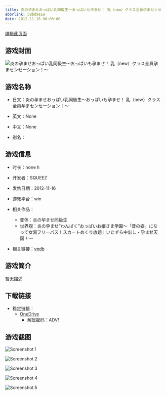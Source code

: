 ```yaml
---
title: 炎の孕ませおっぱい乳同級生～おっぱいも孕ませ！ 乳（new）クラス全員孕まセンセーション！～
abbrlink: 58bd9e1e
date: 2012-11-16 00:00:00
---
```

[编辑此页面](https://github.com/ACG-3/ADV3-source/blob/main/source/_posts/games/%E7%82%8E%E3%81%AE%E5%AD%95%E3%81%BE%E3%81%9B%E3%81%8A%E3%81%A3%E3%81%B1%E3%81%84%E4%B9%B3%E5%90%8C%E7%B4%9A%E7%94%9F%EF%BD%9E%E3%81%8A%E3%81%A3%E3%81%B1%E3%81%84%E3%82%82%E5%AD%95%E3%81%BE%E3%81%9B%EF%BC%81%20%E4%B9%B3%EF%BC%88new%EF%BC%89%E3%82%AF%E3%83%A9%E3%82%B9%E5%85%A8%E5%93%A1%E5%AD%95%E3%81%BE%E3%82%BB%E3%83%B3%E3%82%BB%E3%83%BC%E3%82%B7%E3%83%A7%E3%83%B3%EF%BC%81%EF%BD%9E.md)

## 游戏封面

![炎の孕ませおっぱい乳同級生～おっぱいも孕ませ！ 乳（new）クラス全員孕まセンセーション！～](https://pan.timero.xyz/d/onedrive/img_lib_001/%E7%82%8E%E3%81%AE%E5%AD%95%E3%81%BE%E3%81%9B%E3%81%8A%E3%81%A3%E3%81%B1%E3%81%84%E4%B9%B3%E5%90%8C%E7%B4%9A%E7%94%9F%EF%BD%9E%E3%81%8A%E3%81%A3%E3%81%B1%E3%81%84%E3%82%82%E5%AD%95%E3%81%BE%E3%81%9B%EF%BC%81%20%E4%B9%B3%EF%BC%88new%EF%BC%89%E3%82%AF%E3%83%A9%E3%82%B9%E5%85%A8%E5%93%A1%E5%AD%95%E3%81%BE%E3%82%BB%E3%83%B3%E3%82%BB%E3%83%BC%E3%82%B7%E3%83%A7%E3%83%B3%EF%BC%81%EF%BD%9E_cover.avif)


## 游戏名称

- 日文：炎の孕ませおっぱい乳同級生～おっぱいも孕ませ！ 乳（new）クラス全員孕まセンセーション！～
- 英文：None
- 中文：None

- 别名：


## 游戏信息

- 时长：none h
- 开发者：SQUEEZ
- 发售日期：2012-11-16
- 游戏平台：win
- 相关作品：
   - 变体：炎の孕ませ同級生
   - 世界观：炎の孕ませ“わんぱく”おっぱいお嬢さま学園～「昔の姿」になって女湯フリーパス！スカートめくり放題！いたずら中出し・孕ませ天国！～

- 相关链接：[vndb](https://vndb.org/v11133)


## 游戏简介

暂无描述


## 下载链接

- 稳定链接：
    - [OneDrive](https://pan.timero.xyz/onedrive/adv_lib_001/%E7%82%8E%E3%81%AE%E5%AD%95%E3%81%BE%E3%81%9B%E3%81%8A%E3%81%A3%E3%81%B1%E3%81%84%E4%B9%B3%E5%90%8C%E7%B4%9A%E7%94%9F%EF%BD%9E%E3%81%8A%E3%81%A3%E3%81%B1%E3%81%84%E3%82%82%E5%AD%95%E3%81%BE%E3%81%9B%EF%BC%81%20%E4%B9%B3%EF%BC%88new%EF%BC%89%E3%82%AF%E3%83%A9%E3%82%B9%E5%85%A8%E5%93%A1%E5%AD%95%E3%81%BE%E3%82%BB%E3%83%B3%E3%82%BB%E3%83%BC%E3%82%B7%E3%83%A7%E3%83%B3%EF%BC%81%EF%BD%9E)
        - 解压密码：ADV!



## 游戏截图


![Screenshot 1](https://pan.timero.xyz/d/onedrive/img_lib_001/%E7%82%8E%E3%81%AE%E5%AD%95%E3%81%BE%E3%81%9B%E3%81%8A%E3%81%A3%E3%81%B1%E3%81%84%E4%B9%B3%E5%90%8C%E7%B4%9A%E7%94%9F%EF%BD%9E%E3%81%8A%E3%81%A3%E3%81%B1%E3%81%84%E3%82%82%E5%AD%95%E3%81%BE%E3%81%9B%EF%BC%81%20%E4%B9%B3%EF%BC%88new%EF%BC%89%E3%82%AF%E3%83%A9%E3%82%B9%E5%85%A8%E5%93%A1%E5%AD%95%E3%81%BE%E3%82%BB%E3%83%B3%E3%82%BB%E3%83%BC%E3%82%B7%E3%83%A7%E3%83%B3%EF%BC%81%EF%BD%9E_Screenshot_1.avif)

![Screenshot 2](https://pan.timero.xyz/d/onedrive/img_lib_001/%E7%82%8E%E3%81%AE%E5%AD%95%E3%81%BE%E3%81%9B%E3%81%8A%E3%81%A3%E3%81%B1%E3%81%84%E4%B9%B3%E5%90%8C%E7%B4%9A%E7%94%9F%EF%BD%9E%E3%81%8A%E3%81%A3%E3%81%B1%E3%81%84%E3%82%82%E5%AD%95%E3%81%BE%E3%81%9B%EF%BC%81%20%E4%B9%B3%EF%BC%88new%EF%BC%89%E3%82%AF%E3%83%A9%E3%82%B9%E5%85%A8%E5%93%A1%E5%AD%95%E3%81%BE%E3%82%BB%E3%83%B3%E3%82%BB%E3%83%BC%E3%82%B7%E3%83%A7%E3%83%B3%EF%BC%81%EF%BD%9E_Screenshot_2.avif)

![Screenshot 3](https://pan.timero.xyz/d/onedrive/img_lib_001/%E7%82%8E%E3%81%AE%E5%AD%95%E3%81%BE%E3%81%9B%E3%81%8A%E3%81%A3%E3%81%B1%E3%81%84%E4%B9%B3%E5%90%8C%E7%B4%9A%E7%94%9F%EF%BD%9E%E3%81%8A%E3%81%A3%E3%81%B1%E3%81%84%E3%82%82%E5%AD%95%E3%81%BE%E3%81%9B%EF%BC%81%20%E4%B9%B3%EF%BC%88new%EF%BC%89%E3%82%AF%E3%83%A9%E3%82%B9%E5%85%A8%E5%93%A1%E5%AD%95%E3%81%BE%E3%82%BB%E3%83%B3%E3%82%BB%E3%83%BC%E3%82%B7%E3%83%A7%E3%83%B3%EF%BC%81%EF%BD%9E_Screenshot_3.avif)

![Screenshot 4](https://pan.timero.xyz/d/onedrive/img_lib_001/%E7%82%8E%E3%81%AE%E5%AD%95%E3%81%BE%E3%81%9B%E3%81%8A%E3%81%A3%E3%81%B1%E3%81%84%E4%B9%B3%E5%90%8C%E7%B4%9A%E7%94%9F%EF%BD%9E%E3%81%8A%E3%81%A3%E3%81%B1%E3%81%84%E3%82%82%E5%AD%95%E3%81%BE%E3%81%9B%EF%BC%81%20%E4%B9%B3%EF%BC%88new%EF%BC%89%E3%82%AF%E3%83%A9%E3%82%B9%E5%85%A8%E5%93%A1%E5%AD%95%E3%81%BE%E3%82%BB%E3%83%B3%E3%82%BB%E3%83%BC%E3%82%B7%E3%83%A7%E3%83%B3%EF%BC%81%EF%BD%9E_Screenshot_4.avif)

![Screenshot 5](https://pan.timero.xyz/d/onedrive/img_lib_001/%E7%82%8E%E3%81%AE%E5%AD%95%E3%81%BE%E3%81%9B%E3%81%8A%E3%81%A3%E3%81%B1%E3%81%84%E4%B9%B3%E5%90%8C%E7%B4%9A%E7%94%9F%EF%BD%9E%E3%81%8A%E3%81%A3%E3%81%B1%E3%81%84%E3%82%82%E5%AD%95%E3%81%BE%E3%81%9B%EF%BC%81%20%E4%B9%B3%EF%BC%88new%EF%BC%89%E3%82%AF%E3%83%A9%E3%82%B9%E5%85%A8%E5%93%A1%E5%AD%95%E3%81%BE%E3%82%BB%E3%83%B3%E3%82%BB%E3%83%BC%E3%82%B7%E3%83%A7%E3%83%B3%EF%BC%81%EF%BD%9E_Screenshot_5.avif)

